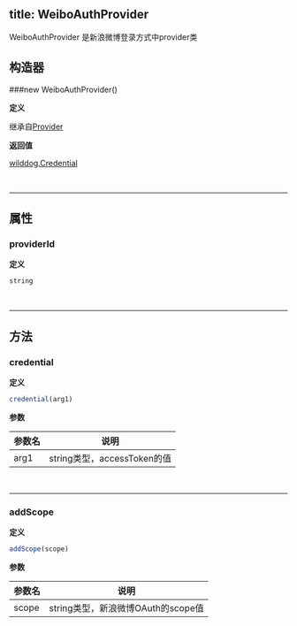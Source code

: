 
title: WeiboAuthProvider
---

WeiboAuthProvider 是新浪微博登录方式中provider类

## 构造器
###new WeiboAuthProvider()

**定义**

继承自[Provider](/api/auth/web/Provider.html)

**返回值**

[wilddog.Credential](/api/auth/web/Credential.html)

</br>

------

## 属性

### providerId

**定义**

```js
string
```
</br>

------

## 方法

### credential

**定义**

```js
credential(arg1)
```

**参数**

| 参数名 | 说明 |
|---|---|
| arg1 | string类型，accessToken的值 |


</br>

------

### addScope

**定义**

```js
addScope(scope)
```

**参数**

| 参数名 | 说明 |
|---|---|
| scope| string类型，新浪微博OAuth的scope值 |


